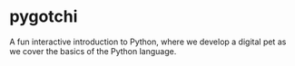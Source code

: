 # pygotchi
A fun interactive introduction to Python, where we develop a digital pet as we cover the basics of the Python language.
